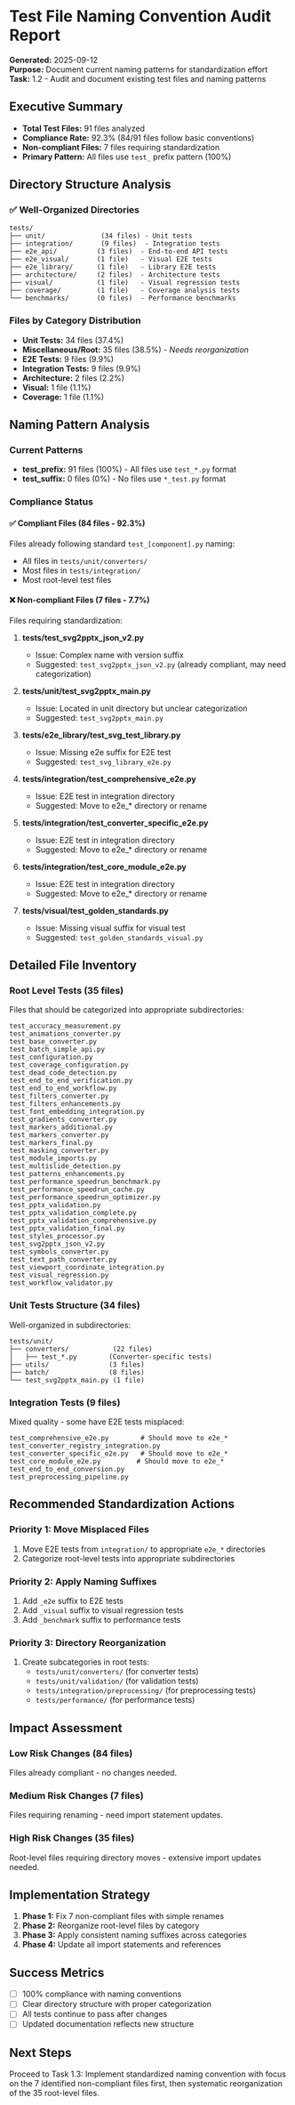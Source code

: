 # Test File Naming Convention Audit Report

**Generated:** 2025-09-12  
**Purpose:** Document current naming patterns for standardization effort  
**Task:** 1.2 - Audit and document existing test files and naming patterns

## Executive Summary

- **Total Test Files:** 91 files analyzed
- **Compliance Rate:** 92.3% (84/91 files follow basic conventions)
- **Non-compliant Files:** 7 files requiring standardization
- **Primary Pattern:** All files use `test_` prefix pattern (100%)

## Directory Structure Analysis

### ✅ Well-Organized Directories
```
tests/
├── unit/              (34 files) - Unit tests
├── integration/       (9 files)  - Integration tests  
├── e2e_api/          (3 files)  - End-to-end API tests
├── e2e_visual/       (1 file)   - Visual E2E tests
├── e2e_library/      (1 file)   - Library E2E tests
├── architecture/     (2 files)  - Architecture tests
├── visual/           (1 file)   - Visual regression tests
├── coverage/         (1 file)   - Coverage analysis tests
└── benchmarks/       (0 files)  - Performance benchmarks
```

### Files by Category Distribution
- **Unit Tests:** 34 files (37.4%)
- **Miscellaneous/Root:** 35 files (38.5%) - *Needs reorganization*
- **E2E Tests:** 9 files (9.9%)
- **Integration Tests:** 9 files (9.9%)
- **Architecture:** 2 files (2.2%)
- **Visual:** 1 file (1.1%)
- **Coverage:** 1 file (1.1%)

## Naming Pattern Analysis

### Current Patterns
- **test_prefix:** 91 files (100%) - All files use `test_*.py` format
- **test_suffix:** 0 files (0%) - No files use `*_test.py` format

### Compliance Status

#### ✅ Compliant Files (84 files - 92.3%)
Files already following standard `test_[component].py` naming:
- All files in `tests/unit/converters/`
- Most files in `tests/integration/`
- Most root-level test files

#### ❌ Non-compliant Files (7 files - 7.7%)
Files requiring standardization:

1. **tests/test_svg2pptx_json_v2.py**
   - Issue: Complex name with version suffix
   - Suggested: `test_svg2pptx_json_v2.py` (already compliant, may need categorization)

2. **tests/unit/test_svg2pptx_main.py**
   - Issue: Located in unit directory but unclear categorization
   - Suggested: `test_svg2pptx_main.py`

3. **tests/e2e_library/test_svg_test_library.py**
   - Issue: Missing e2e suffix for E2E test
   - Suggested: `test_svg_library_e2e.py`

4. **tests/integration/test_comprehensive_e2e.py**
   - Issue: E2E test in integration directory
   - Suggested: Move to e2e_* directory or rename

5. **tests/integration/test_converter_specific_e2e.py**
   - Issue: E2E test in integration directory
   - Suggested: Move to e2e_* directory or rename

6. **tests/integration/test_core_module_e2e.py**
   - Issue: E2E test in integration directory
   - Suggested: Move to e2e_* directory or rename

7. **tests/visual/test_golden_standards.py**
   - Issue: Missing visual suffix for visual test
   - Suggested: `test_golden_standards_visual.py`

## Detailed File Inventory

### Root Level Tests (35 files)
Files that should be categorized into appropriate subdirectories:

```
test_accuracy_measurement.py
test_animations_converter.py
test_base_converter.py
test_batch_simple_api.py
test_configuration.py
test_coverage_configuration.py
test_dead_code_detection.py
test_end_to_end_verification.py
test_end_to_end_workflow.py
test_filters_converter.py
test_filters_enhancements.py
test_font_embedding_integration.py
test_gradients_converter.py
test_markers_additional.py
test_markers_converter.py
test_markers_final.py
test_masking_converter.py
test_module_imports.py
test_multislide_detection.py
test_patterns_enhancements.py
test_performance_speedrun_benchmark.py
test_performance_speedrun_cache.py
test_performance_speedrun_optimizer.py
test_pptx_validation.py
test_pptx_validation_complete.py
test_pptx_validation_comprehensive.py
test_pptx_validation_final.py
test_styles_processor.py
test_svg2pptx_json_v2.py
test_symbols_converter.py
test_text_path_converter.py
test_viewport_coordinate_integration.py
test_visual_regression.py
test_workflow_validator.py
```

### Unit Tests Structure (34 files)
Well-organized in subdirectories:

```
tests/unit/
├── converters/           (22 files)
│   ├── test_*.py        (Converter-specific tests)
├── utils/               (3 files)  
├── batch/               (8 files)
└── test_svg2pptx_main.py (1 file)
```

### Integration Tests (9 files)
Mixed quality - some have E2E tests misplaced:

```
test_comprehensive_e2e.py        # Should move to e2e_*
test_converter_registry_integration.py
test_converter_specific_e2e.py   # Should move to e2e_*
test_core_module_e2e.py         # Should move to e2e_*
test_end_to_end_conversion.py
test_preprocessing_pipeline.py
```

## Recommended Standardization Actions

### Priority 1: Move Misplaced Files
1. Move E2E tests from `integration/` to appropriate `e2e_*` directories
2. Categorize root-level tests into appropriate subdirectories

### Priority 2: Apply Naming Suffixes
1. Add `_e2e` suffix to E2E tests
2. Add `_visual` suffix to visual regression tests  
3. Add `_benchmark` suffix to performance tests

### Priority 3: Directory Reorganization
1. Create subcategories in root tests:
   - `tests/unit/converters/` (for converter tests)
   - `tests/unit/validation/` (for validation tests)
   - `tests/integration/preprocessing/` (for preprocessing tests)
   - `tests/performance/` (for performance tests)

## Impact Assessment

### Low Risk Changes (84 files)
Files already compliant - no changes needed.

### Medium Risk Changes (7 files)  
Files requiring renaming - need import statement updates.

### High Risk Changes (35 files)
Root-level files requiring directory moves - extensive import updates needed.

## Implementation Strategy

1. **Phase 1:** Fix 7 non-compliant files with simple renames
2. **Phase 2:** Reorganize root-level files by category
3. **Phase 3:** Apply consistent naming suffixes across categories
4. **Phase 4:** Update all import statements and references

## Success Metrics

- [ ] 100% compliance with naming conventions
- [ ] Clear directory structure with proper categorization
- [ ] All tests continue to pass after changes
- [ ] Updated documentation reflects new structure

## Next Steps

Proceed to Task 1.3: Implement standardized naming convention with focus on the 7 identified non-compliant files first, then systematic reorganization of the 35 root-level files.
